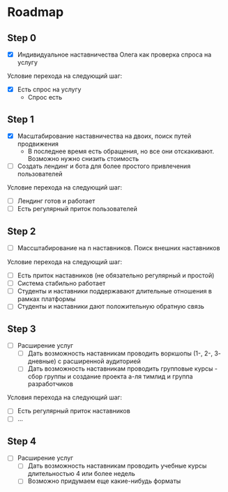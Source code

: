 # Roadmap

## Step 0

- [x] Индивидуальное наставничества Олега как проверка спроса на услугу

Условие перехода на следующий шаг:

- [x] Есть спрос на услугу
  - Спрос есть

## Step 1

- [x] Масштабирование наставничества на двоих, поиск путей продвижения
  - В последнее время есть обращения, но все они отскакивают. Возможно нужно снизить стоимость
- [ ] Создать лендинг и бота для более простого привлечения пользователей

Условие перехода на следующий шаг:

- [ ] Лендинг готов и работает
- [ ] Есть регулярный приток пользователей

## Step 2

- [ ] Массштабирование на n наставников. Поиск внешних наставников

Условие перехода на следующий шаг:

- [ ] Есть приток наставников (не обязательно регулярный и простой)
- [ ] Система стабильно работает
- [ ] Студенты и наставники поддержавают длительные отношения в рамках платформы
- [ ] Студенты и наставники дают положительную обратную связь

## Step 3

- [ ] Расширение услуг
  - [ ] Дать возможность наставникам проводить воркшопы (1-, 2-, 3- дневные) с расширенной аудиторией
  - [ ] Дать возможность наставникам проводить групповые курсы - сбор группы и создание проекта а-ля тимлид и группа разработчиков

Условия перехода на следующий шаг:

- [ ] Есть регулярный приток наставников
- [ ] ...
 
 ## Step 4
 
- [ ] Расширение услуг
  - [ ] Дать возможность наставникам проводить учебные курсы длительностью 4 или более недель
  - [ ] Возможно придумаем еще какие-нибудь форматы

